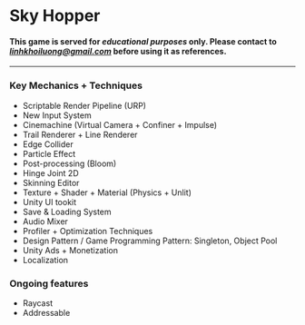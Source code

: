 # Sky Hopper

#### This game is served for ***educational purposes*** only. Please contact to *linhkhoiluong@gmail.com* before using it as references.
---
### Key Mechanics + Techniques

- Scriptable Render Pipeline (URP)
- New Input System
- Cinemachine (Virtual Camera + Confiner + Impulse)
- Trail Renderer + Line Renderer
- Edge Collider
- Particle Effect
- Post-processing (Bloom)
- Hinge Joint 2D
- Skinning Editor
- Texture + Shader + Material (Physics + Unlit)
- Unity UI tookit
- Save & Loading System
- Audio Mixer
- Profiler + Optimization Techniques
- Design Pattern / Game Programming Pattern: Singleton, Object Pool
- Unity Ads + Monetization
- Localization

### Ongoing features
- Raycast
- Addressable

